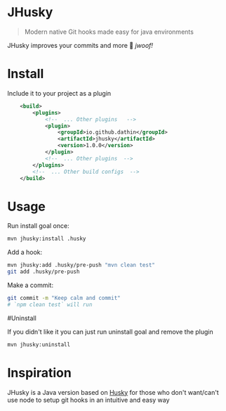 # JHusky

> Modern native Git hooks made easy for java environments

JHusky improves your commits and more 🐶 *jwoof!*

# Install

Include it to your project as a plugin

```xml
    <build>
        <plugins>
            <!--  ... Other plugins   -->
            <plugin>
                <groupId>io.github.dathin</groupId>
                <artifactId>jhusky</artifactId>
                <version>1.0.0</version>
            </plugin>
            <!--  ... Other plugins  -->
        </plugins>
        <!--  ... Other build configs  -->
    </build>
```

# Usage

Run install goal once:

```sh
mvn jhusky:install .husky
```

Add a hook:

```sh
mvn jhusky:add .husky/pre-push "mvn clean test"
git add .husky/pre-push
```

Make a commit:

```sh
git commit -m "Keep calm and commit"
# `npm clean test` will run
```

#Uninstall

If you didn't like it you can just run uninstall goal and remove the plugin

```sh
mvn jhusky:uninstall
```

# Inspiration
JHusky is a Java version based on [Husky](https://github.com/typicode/husky) for those who don't want/can't use node to setup git hooks in an intuitive and easy way
